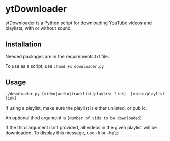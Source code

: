 # ytDownloader
ytDownloader is a Python script for downloading YouTube videos and playlists, with or without sound.

## Installation
Needed packages are in the requirements.txt file.

To use as a script, use `chmod +x downloader.py`

## Usage
`./downloader.py [video|audio|tracklist|playlist link]  [video/playlist link] `

If using a playlist, make sure the playlist is either unlisted, or public. 

An optional third argument is `[Number of vids to be downloaded]`

If the third argument isn't provided, all videos in the given playlist will be downloaded.
To display this message, use `-h` or `-help`



